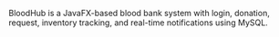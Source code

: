 BloodHub is a JavaFX-based blood bank system with login, donation, request, inventory tracking, and real-time notifications using MySQL.
